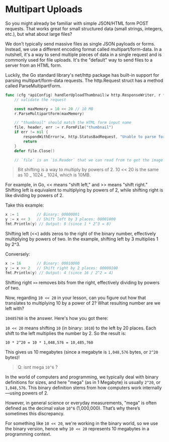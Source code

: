# Multipart Uploads

So you might already be familiar with simple JSON/HTML form POST requests. That works great for small structured data (small strings, integers, etc.), but what about large files?

We don't typically send massive files as single JSON payloads or forms. Instead, we use a different encoding format called multipart/form-data. In a nutshell, it's a way to send multiple pieces of data in a single request and is commonly used for file uploads. It's the "default" way to send files to a server from an HTML form.

Luckily, the Go standard library's net/http package has built-in support for parsing multipart/form-data requests. The http.Request struct has a method called ParseMultipartForm.

```go
func (cfg *apiConfig) handlerUploadThumbnail(w http.ResponseWriter, r *http.Request) {
    // validate the request

	const maxMemory = 10 << 20 // 10 MB
	r.ParseMultipartForm(maxMemory)

	// "thumbnail" should match the HTML form input name
	file, header, err := r.FormFile("thumbnail")
	if err != nil {
		respondWithError(w, http.StatusBadRequest, "Unable to parse form file", err)
		return
	}
	defer file.Close()

	// `file` is an `io.Reader` that we can read from to get the image dataj
```

> Bit shifting is a way to multiply by powers of 2. 10 << 20 is the same as 10 _ 1024 _ 1024, which is 10MB.

For example, in Go, << means "shift left," and >> means "shift right." Shifting left is equivalent to multiplying by powers of 2, while shifting right is like dividing by powers of 2.

Take this example:

```go
x := 1        // Binary: 00000001
y := x << 3   // Shift left by 3 places: 00001000
fmt.Println(y) // Output: 8 (since 1 * 2^3 = 8)
```

Shifting left (<<) adds zeros to the right of the binary number, effectively multiplying by powers of two. In the example, shifting left by 3 multiplies 1 by 2^3.

Conversely:

```go
x := 16       // Binary: 00010000
y := x >> 2   // Shift right by 2 places: 00000100
fmt.Println(y) // Output: 4 (since 16 / 2^2 = 4)
```

Shifting right `>>` removes bits from the right, effectively dividing by powers of two.

Now, regarding `10 << 20` in your lesson, can you figure out how that translates to multiplying 10 by a power of 2? What resulting number are we left with?

`10485760` is the answer. Here's how you got there:

`10 << 20` means shifting `10` (in binary: `1010`) to the left by 20 places. Each shift to the left multiplies the number by 2. So the result is:

`10 * 2^20 = 10 * 1,048,576 = 10,485,760`

This gives us 10 megabytes (since a megabyte is `1,048,576` bytes, or `2^20` bytes)!

> Q: isnt mega `10^6` ?

In the world of computers and programming, we typically deal with binary definitions for sizes, and here "mega" (as in 1 Megabyte) is usually `2^20`, or `1,048,576`. This binary definition stems from how computers work internally—using powers of 2.

However, in general science or everyday measurements, "mega" is often defined as the decimal value `10^6` (1,000,000). That’s why there’s sometimes this discrepancy.

For something like `10 << 20`, we're working in the binary world, so we use the binary version, hence why `10 << 20` represents 10 megabytes in a programming context.
